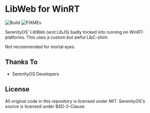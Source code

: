 # LibWeb for WinRT
![Build](https://img.shields.io/github/workflow/status/filiphsps/libweb-winrt/%F0%9F%9B%A0%EF%B8%8F%20Build)
![FIXMEs](https://img.shields.io/github/search/filiphsps/libweb-winrt/%20FIXME%3A%20)

SerenityOS' LibWeb (and LibJS) badly tricked into running on WinRT-platforms.
This uses a custom but awful LibC-shim.

Not recommended for mortal eyes.

## Thanks To
* SerenityOS Developers

## License
All original code in this repository is licensed under MIT.
SerenityOS's source is licensed under BSD-2-Clause.
